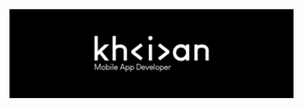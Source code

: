 <a href="https://khiancarasicas.github.io/">
  <img
    alt="Khian Carasicas - Mobile App Developer"
    src="https://raw.githubusercontent.com/khiancarasicas/khiancarasicas/main/media/banner.jpg"
  />
</a>